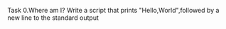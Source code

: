 Task 0.Where am I?
Write a script that prints "Hello,World",followed by a new line to the standard output
